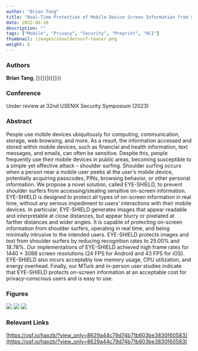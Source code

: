 ```yaml
---
author: "Brian Tang"
title: "Real-Time Protection of Mobile Device Screen Information from Shoulder Surfing"
date: 2022-06-28
description: ""
tags: ["Mobile", "Privacy", "Security", "Preprint", "HCI"]
thumbnail: /images/shouldersurf-teaser.png
weight: 6
---
```


### Authors

**Brian Tang**, [{{<param shin>}}]({{<param shinURL>}})

### Conference

Under review at 32nd USENIX Security Symposium (2023)

### Abstract

People use mobile devices ubiquitously for computing, communication, storage, web browsing, and more. As a result, the information accessed and stored within mobile devices, such as financial and health information, text messages, and emails, can often be sensitive. Despite this, people frequently use their mobile devices in public areas, becoming susceptible to a simple yet effective attack – shoulder surfing. Shoulder surfing occurs when a person near a mobile user peeks at the user’s mobile device, potentially acquiring passcodes, PINs, browsing behavior, or other personal information. We propose a novel solution, called EYE-SHIELD, to prevent shoulder surfers from accessing/stealing sensitive on-screen information. EYE-SHIELD is designed to protect all types of on-screen information in real time, without any serious impediment to users’ interactions with their mobile devices. In particular, EYE-SHIELD generates images that appear readable and interpretable at close distances, but appear blurry or pixelated at farther distances and wider angles. It is capable of protecting on-screen information from shoulder surfers, operating in real time, and being minimally intrusive to the intended users. EYE-SHIELD protects images and text from shoulder surfers by reducing recognition rates to 25.00% and 18.78%. Our implementations of EYE-SHIELD achieved high frame rates for 1440 × 3088 screen resolutions (24 FPS for Android and 43 FPS for iOS). EYE-SHIELD also incurs acceptably low memory usage, CPU utilization, and energy overhead. Finally, our MTurk and in-person user studies indicate that EYE-SHIELD protects on-screen information at an acceptable cost for privacy-conscious users and is easy to use.

### Figures

![](/images/shouldersurf-camera.png)
![](/images/shouldersurf-performance.png)
![](/images/shouldersurf-prototype.png)

### Relevant Links

[https://osf.io/haxzb/?view_only=8629a44c79d74b71b603be3830f60583](https://osf.io/haxzb/?view_only=8629a44c79d74b71b603be3830f60583)
